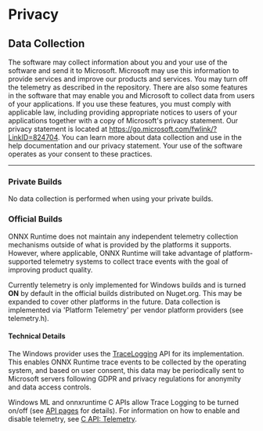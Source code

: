 # Privacy

## Data Collection
The software may collect information about you and your use of the software and send it to Microsoft. Microsoft may use this information to provide services and improve our products and services. You may turn off the telemetry as described in the repository. There are also some features in the software that may enable you and Microsoft to collect data from users of your applications. If you use these features, you must comply with applicable law, including providing appropriate notices to users of your applications together with a copy of Microsoft's privacy statement. Our privacy statement is located at https://go.microsoft.com/fwlink/?LinkID=824704. You can learn more about data collection and use in the help documentation and our privacy statement. Your use of the software operates as your consent to these practices.

***

### Private Builds
No data collection is performed when using your private builds.

### Official Builds
ONNX Runtime does not maintain any independent telemetry collection mechanisms outside of what is provided by the platforms it supports. However, where applicable, ONNX Runtime will take advantage of platform-supported telemetry systems to collect trace events with the goal of improving product quality.

Currently telemetry is only implemented for Windows builds and is turned **ON** by default in the official builds distributed on Nuget.org. This may be expanded to cover other platforms in the future. Data collection is implemented via 'Platform Telemetry' per vendor platform providers (see telemetry.h).

#### Technical Details
The Windows provider uses the [TraceLogging](https://docs.microsoft.com/en-us/windows/win32/tracelogging/trace-logging-about) API for its implementation. This enables ONNX Runtime trace events to be collected by the operating system, and based on user consent, this data may be periodically sent to Microsoft servers following GDPR and privacy regulations for anonymity and data access controls. 

Windows ML and onnxruntime C APIs allow Trace Logging to be turned on/off (see [API pages](../README.md#api-documentation) for details).
For information on how to enable and disable telemetry, see [C API: Telemetry](./C_API.md#telemetry).
